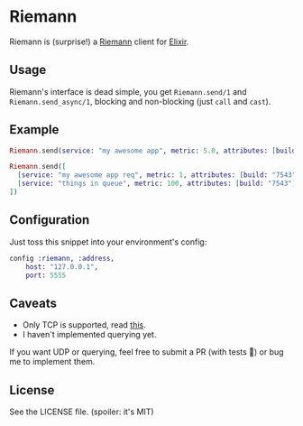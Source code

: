 Riemann
=======

Riemann is (surprise!) a [Riemann](http://riemann.io) client for [Elixir](http://elixir-lang.org).

## Usage
Riemann's interface is dead simple, you get `Riemann.send/1` and `Riemann.send_async/1`, blocking and non-blocking (just `call` and `cast`).

## Example
```elixir
Riemann.send(service: "my awesome app", metric: 5.0, attributes: [build: "7543"])

Riemann.send([
  [service: "my awesome app req", metric: 1, attributes: [build: "7543"]],
  [service: "things in queue", metric: 100, attributes: [build: "7543"]]
])

```

## Configuration
Just toss this snippet into your environment's config:

```elixir
config :riemann, :address,
    host: "127.0.0.1",
    port: 5555
```

## Caveats
  - Only TCP is supported, read [this](http://riemann.io/howto.html#what-protocol-should-i-use-to-talk-to-riemann).
  - I haven't implemented querying yet.
  
   If you want UDP or querying, feel free to submit a PR (with tests 👺) or bug me to implement them.   

## License

See the LICENSE file. (spoiler: it's MIT)